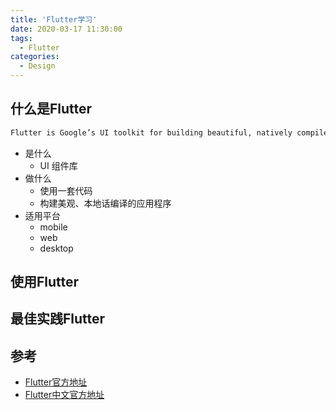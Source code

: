 ```yaml
---
title: 'Flutter学习'
date: 2020-03-17 11:30:00
tags:
  - Flutter
categories:
  - Design
---
```


## 什么是Flutter

```markdown
Flutter is Google’s UI toolkit for building beautiful, natively compiled applications for mobile, web, and desktop from a single codebase.
```
- 是什么
    - UI 组件库
- 做什么
    - 使用一套代码
    - 构建美观、本地话编译的应用程序
- 适用平台
    - mobile
    - web
    - desktop
 
## 使用Flutter

## 最佳实践Flutter

## 参考

- [Flutter官方地址](https://flutter.dev/)
- [Flutter中文官方地址](https://flutter.cn/)